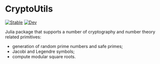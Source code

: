 # CryptoUtils

[![Stable](https://img.shields.io/badge/docs-stable-blue.svg)](https://fcasal.github.io/CryptoUtils.jl/stable)
[![Dev](https://img.shields.io/badge/docs-dev-blue.svg)](https://fcasal.github.io/CryptoUtils.jl/dev)


Julia package that supports a number of cryptography and number theory related primitives:
 * generation of random prime numbers and safe primes;
 * Jacobi and Legendre symbols;
 * compute modular square roots.
